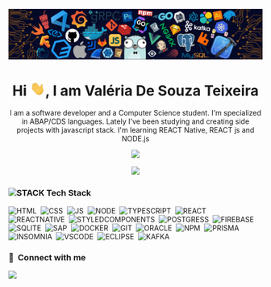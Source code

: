 <p align="center"><img src="https://raw.githubusercontent.com/KevinPatel04/KevinPatel04/master/header.png"></p>

<h1 align="center">Hi <img src="https://raw.githubusercontent.com/KevinPatel04/KevinPatel04/master/Hi.gif" width="30px">, I am Valéria De Souza Teixeira </h1>

<p align="center" width="150px"> I am a software developer and a Computer Science student. I'm specialized in ABAP/CDS languages. Lately I've been studying and creating side projects with javascript stack. I'm learning REACT Native, REACT js and NODE.js </p>

<p align="center"><img src="https://github-readme-stats.vercel.app/api/top-langs/?username=valeriast&layout=compact&hide=TSQL&theme=chartreuse-dark"></p>
<p align="center" ><img src="https://github-readme-streak-stats.herokuapp.com?user=valeriast&theme=chartreuse-dark"></p>

### ![STACK](https://img.shields.io/badge/-1A86FD?style=for-the-badge&logo=Buddy&logoColor=white)&nbsp;Tech Stack

![HTML](https://img.shields.io/badge/HTML5-E34F26?style=for-the-badge&logo=html5&logoColor=white)&nbsp;
![CSS](https://img.shields.io/badge/CSS3-1572B6?style=for-the-badge&logo=css3&logoColor=white)&nbsp;
![JS](https://img.shields.io/badge/JavaScript-F7DF1E?style=for-the-badge&logo=javascript&logoColor=black)&nbsp;
![NODE](https://img.shields.io/badge/Node.js-43853D?style=for-the-badge&logo=node.js&logoColor=white)&nbsp;
![TYPESCRIPT](https://img.shields.io/badge/TypeScript-007ACC?style=for-the-badge&logo=typescript&logoColor=white)&nbsp;
![REACT](https://img.shields.io/badge/React-20232A?style=for-the-badge&logo=react&logoColor=61DAFB)&nbsp;
![REACTNATIVE](https://img.shields.io/badge/React_Native-20232A?style=for-the-badge&logo=react&logoColor=61DAFB)&nbsp;
![STYLEDCOMPONENTS](https://img.shields.io/badge/styled--components-DB7093?style=for-the-badge&logo=styled-components&logoColor=white)&nbsp;
![POSTGRESS](https://img.shields.io/badge/PostgreSQL-316192?style=for-the-badge&logo=postgresql&logoColor=white)&nbsp;
![FIREBASE](https://img.shields.io/badge/Firebase-F29D0C?style=for-the-badge&logo=firebase&logoColor=white)&nbsp;
![SQLITE](https://img.shields.io/badge/SQLite-07405E?style=for-the-badge&logo=sqlite&logoColor=white)&nbsp;
![SAP](https://img.shields.io/badge/SAP-0FAAFF?style=for-the-badge&logo=sap&logoColor=white)&nbsp;
![DOCKER](https://img.shields.io/badge/Docker-2496ED?style=for-the-badge&logo=docker&logoColor=white)&nbsp;
![GIT](https://img.shields.io/badge/Git-E34F26?style=for-the-badge&logo=git&logoColor=white)&nbsp;
![ORACLE](	https://img.shields.io/badge/Oracle-F80000?style=for-the-badge&logo=oracle&logoColor=black)&nbsp;
![NPM](https://img.shields.io/badge/npm-CB3837?style=for-the-badge&logo=npm&logoColor=white)&nbsp;
![PRISMA](https://img.shields.io/badge/prisma-01354D?style=for-the-badge&logo=prisma&logoColor=white)&nbsp;
![INSOMNIA](https://img.shields.io/badge/insomnia-6153C2?style=for-the-badge&logo=insomnia&logoColor=black)&nbsp;
![VSCODE](https://img.shields.io/badge/VScode-007ACC?style=for-the-badge&logo=Visual%20Studio%20Code&logoColor=white)&nbsp;
![ECLIPSE](https://img.shields.io/badge/Eclipse-2C2255?style=for-the-badge&logo=Eclipse%20IDE&logoColor=white)&nbsp;
![KAFKA](https://img.shields.io/badge/Kafka-231F20?style=for-the-badge&logo=Apache%20Kafka&logoColor=white)&nbsp;



### :link: &nbsp;Connect with me


<a href="https://www.linkedin.com/in/valeria-de-souza-teixeira/"><img src="https://img.shields.io/badge/Valeria-0A66C2?style=for-the-badge&logo=Linkedin&logoColor=white"/></a>

